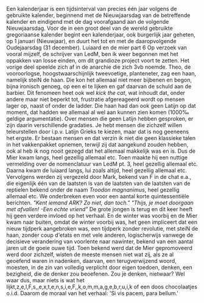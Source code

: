 Een kalenderjaar is een tijdsinterval van precies één jaar volgens de gebruikte kalender, beginnend met de Nieuwjaarsdag van de betreffende kalender en eindigend met de dag voorafgaand aan de volgende Nieuwjaarsdag. Voor de in een groot deel van de wereld gebruikte gregoriaanse kalender begint een kalenderjaar, ook burgerlijk jaar geheten, op 1 januari (Nieuwjaar), en duurt het tot en met de daaropvolgende Oudejaarsdag (31 december).
Luiaard en de mier part 6
Op verzoek van vooral mijzelf, de schrijver van LedM, ben ik weer begonnen met het oppakken van losse einden, om dit grandioze project voort te zetten. Het vorige deel speelde zich af in de anarchie die zich 3vb noemde. Theo, de vooroorlogse, hoogstwaarschijnlijk tweevoetige, planteneter, zag een haan, namelijk steiN de haan. Die kon het allemaal niet meer bijbenen en begon, bijna ironisch genoeg, op een ei te lijken en gaf daarvan de schuld aan de barbier. Dit fenomeen heet ook wel _kick the cat_, wat inhoudt dat, onder andere maar niet beperkt tot, frustratie afgereageerd wordt op mensen lager op, naast of onder de ladder. Die haan had dan ook geen Latijn op dat moment, dat hadden we allemaal al wel aan kunnen zien komen (1000‰ geldige argumentatie). Over mensen die geen Latijn hebben gesproken, er zijn daarin verschillende gradaties. Je hebt mensen die zichzelf willen teleurstellen door i.p.v. Latijn Grieks te kiezen, maar dat is nog geeneens het ergste. Er bestaan mensen en dat verzin ik niet die geen klassieke talen in het vakkenpakket opnemen, terwijl zij dat aangekund zouden hebben, ook al heb ik nog nooit gezegd dat het allemaal makkelijk was en is. Dus de Mier kwam langs, heel gezellig allemaal etc. Toen maakte hij een nuttige vermelding over de nomenclatuur van LedM pt. 3, heel gezellig allemaal etc. Daarna kwam de luiaard langs, lui zoals altijd, heel gezellig allemaal etc. Vervolgens werden zij vergezeld door Mark, bekend van F in de chat e.a., die eigenlijk één van de laatsten is van de laatsten van de laatsten van de reptielen bekend onder de naam _Troodon magnanimus_, heel gezellig allemaal etc.  We onderbreken even voor een aantal korte quintessentiële berichten. *"Kent iemand ARK? Zo niet, dan toch." "Thijs, je moet doorgaan met afvallen! -Een echte vriend"* De grote jongen is terug en dit keer heeft hij geen verdere invloed op het verhaal. En de winter was voorbij en de Mier kwam naar buiten, omdat de winter voorbij was, het geen impliceert dat een nieuw tijdperk aangebroken was, een tijdperk zonder revolutie, met steiN de haan, zonder coup d'etats en met vele anderen, logischerwijs vanwege de decisieve verandering van voorlente naar nawinter, bekend van een aantal jaren uit de goeie ouwe tijd. Toen bekend werd dat de Mier gepromoveerd werd door zichzelf, wisten de meeste mensen niet wat zij, als ze al geoefend waren in nadenken, daarvan, een terugverwijzend woord, moesten, in de zin van volledig verplicht door eigen toedoen, denken, een bezigheid, die de denker zou beoefenen. Zou je denken, nietwaar? Wel waar dus, maar niets is wat het lijkt,z,e,l,F,s,,e,x,t,e,n,s,i,e,F,,k,o,m,m,a,g,e,b,r,u,i,k of een doos chocolaatjes o.i.d. Daarom de moraal van het verhaal: 'Si vis pacem, para bellum.'
